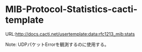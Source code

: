 # MIB-Protocol-Statistics-cacti-template
URL:http://docs.cacti.net/usertemplate:data:rfc1213_mib:stats

Note:
UDPパケットErrorを観測するのに使用する。
